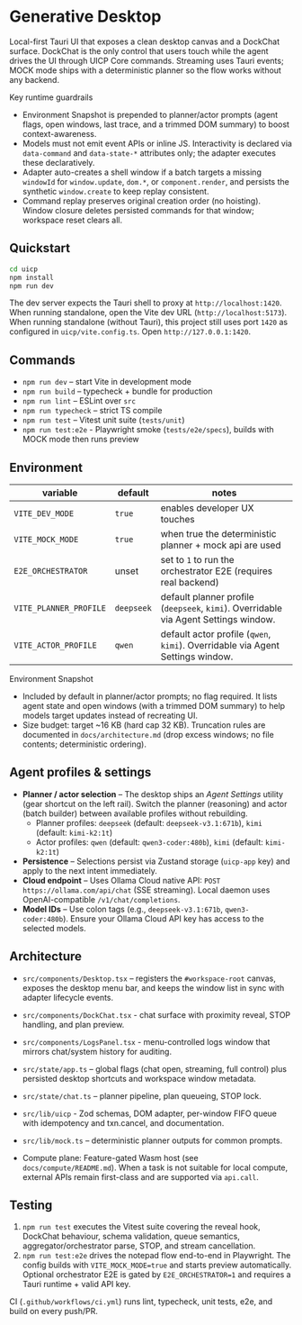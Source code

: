 # Generative Desktop

Local-first Tauri UI that exposes a clean desktop canvas and a DockChat surface. DockChat is the only control that users touch while the agent drives the UI through UICP Core commands. Streaming uses Tauri events; MOCK mode ships with a deterministic planner so the flow works without any backend.

Key runtime guardrails
- Environment Snapshot is prepended to planner/actor prompts (agent flags, open windows, last trace, and a trimmed DOM summary) to boost context-awareness.
- Models must not emit event APIs or inline JS. Interactivity is declared via `data-command` and `data-state-*` attributes only; the adapter executes these declaratively.
- Adapter auto-creates a shell window if a batch targets a missing `windowId` for `window.update`, `dom.*`, or `component.render`, and persists the synthetic `window.create` to keep replay consistent.
- Command replay preserves original creation order (no hoisting). Window closure deletes persisted commands for that window; workspace reset clears all.

## Quickstart

```bash
cd uicp
npm install
npm run dev
```

The dev server expects the Tauri shell to proxy at `http://localhost:1420`. When running standalone, open the Vite dev URL (`http://localhost:5173`).
When running standalone (without Tauri), this project still uses port `1420` as configured in `uicp/vite.config.ts`.
Open `http://127.0.0.1:1420`.

## Commands

- `npm run dev` – start Vite in development mode
- `npm run build` – typecheck + bundle for production
- `npm run lint` – ESLint over `src`
- `npm run typecheck` – strict TS compile
- `npm run test` – Vitest unit suite (`tests/unit`)
- `npm run test:e2e` - Playwright smoke (`tests/e2e/specs`), builds with MOCK mode then runs preview

## Environment

| variable | default | notes |
| --- | --- | --- |
| `VITE_DEV_MODE` | `true` | enables developer UX touches |
| `VITE_MOCK_MODE` | `true` | when true the deterministic planner + mock api are used |
| `E2E_ORCHESTRATOR` | unset | set to `1` to run the orchestrator E2E (requires real backend)
| `VITE_PLANNER_PROFILE` | `deepseek` | default planner profile (`deepseek`, `kimi`). Overridable via Agent Settings window. |
| `VITE_ACTOR_PROFILE` | `qwen` | default actor profile (`qwen`, `kimi`). Overridable via Agent Settings window. |

Environment Snapshot
- Included by default in planner/actor prompts; no flag required. It lists agent state and open windows (with a trimmed DOM summary) to help models target updates instead of recreating UI.
- Size budget: target ~16 KB (hard cap 32 KB). Truncation rules are documented in `docs/architecture.md` (drop excess windows; no file contents; deterministic ordering).

## Agent profiles & settings

- **Planner / actor selection** – The desktop ships an *Agent Settings* utility (gear shortcut on the left rail). Switch the planner (reasoning) and actor (batch builder) between available profiles without rebuilding.
  - Planner profiles: `deepseek` (default: `deepseek-v3.1:671b`), `kimi` (default: `kimi-k2:1t`)
  - Actor profiles: `qwen` (default: `qwen3-coder:480b`), `kimi` (default: `kimi-k2:1t`)
- **Persistence** – Selections persist via Zustand storage (`uicp-app` key) and apply to the next intent immediately.
- **Cloud endpoint** – Uses Ollama Cloud native API: `POST https://ollama.com/api/chat` (SSE streaming). Local daemon uses OpenAI-compatible `/v1/chat/completions`.
- **Model IDs** – Use colon tags (e.g., `deepseek-v3.1:671b`, `qwen3-coder:480b`). Ensure your Ollama Cloud API key has access to the selected models.

## Architecture

- `src/components/Desktop.tsx` – registers the `#workspace-root` canvas, exposes the desktop menu bar, and keeps the window list in sync with adapter lifecycle events.
- `src/components/DockChat.tsx` - chat surface with proximity reveal, STOP handling, and plan preview.
- `src/components/LogsPanel.tsx` - menu-controlled logs window that mirrors chat/system history for auditing.
- `src/state/app.ts` – global flags (chat open, streaming, full control) plus persisted desktop shortcuts and workspace window metadata.
- `src/state/chat.ts` – planner pipeline, plan queueing, STOP lock.
- `src/lib/uicp` - Zod schemas, DOM adapter, per-window FIFO queue with idempotency and txn.cancel, and documentation.
- `src/lib/mock.ts` – deterministic planner outputs for common prompts.

- Compute plane: Feature-gated Wasm host (see `docs/compute/README.md`). When a task is not suitable for local compute, external APIs remain first-class and are supported via `api.call`.

## Testing

1. `npm run test` executes the Vitest suite covering the reveal hook, DockChat behaviour, schema validation, queue semantics, aggregator/orchestrator parse, STOP, and stream cancellation.
2. `npm run test:e2e` drives the notepad flow end-to-end in Playwright. The config builds with `VITE_MOCK_MODE=true` and starts preview automatically. Optional orchestrator E2E is gated by `E2E_ORCHESTRATOR=1` and requires a Tauri runtime + valid API key.

CI (`.github/workflows/ci.yml`) runs lint, typecheck, unit tests, e2e, and build on every push/PR.
